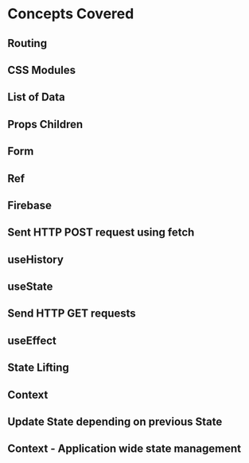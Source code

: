 # Concepts Covered

## Routing
## CSS Modules
## List of Data
## Props Children
## Form
## Ref
## Firebase
## Sent HTTP POST request using fetch
## useHistory
## useState
## Send HTTP GET requests
## useEffect
## State Lifting
## Context
## Update State depending on previous State
## Context - Application wide state management